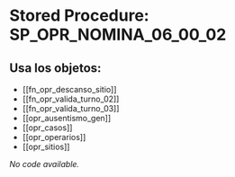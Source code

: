 # Stored Procedure: SP_OPR_NOMINA_06_00_02

## Usa los objetos:
- [[fn_opr_descanso_sitio]]
- [[fn_opr_valida_turno_02]]
- [[fn_opr_valida_turno_03]]
- [[opr_ausentismo_gen]]
- [[opr_casos]]
- [[opr_operarios]]
- [[opr_sitios]]

*No code available.*
